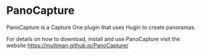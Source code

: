 # PanoCapture
PanoCapture is a Capture One plugin that uses Hugin to create panoramas.

For details on how to download, install and use PanoCapture visit the website https://mulliman.github.io/PanoCapture/
